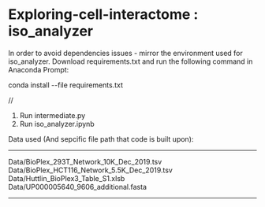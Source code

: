 # Exploring-cell-interactome : iso_analyzer

In order to avoid dependencies issues - mirror the environment used for iso_analyzer. Download requirements.txt and run the following command in Anaconda Prompt:

conda install --file requirements.txt

//

1) Run intermediate.py
2) Run iso_analyzer.ipynb

Data used (And sepcific file path that code is built upon):
_______________________________
Data/BioPlex_293T_Network_10K_Dec_2019.tsv
Data/BioPlex_HCT116_Network_5.5K_Dec_2019.tsv
Data/Huttlin_BioPlex3_Table_S1.xlsb
Data/UP000005640_9606_additional.fasta
_______________________________
